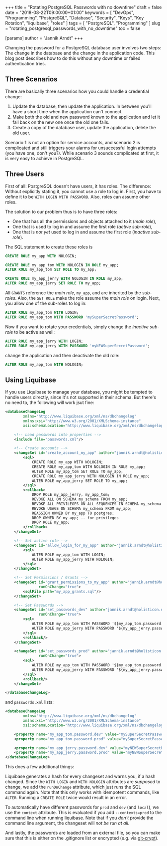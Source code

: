 +++
title = "Rotating PostgreSQL Passwords with no downtime"
draft = false
date = "2018-08-22T09:00:00+01:00"
keywords = [ "DevOps", "Programming", "PostgreSQL", "Database", "Security", "Keys", "Key Rotation", "liquibase", "roles" ]
tags = [ "PostgreSQL", "Programming" ]
slug = "rotating_postgresql_passwords_with_no_downtime"
toc = false

[params]
  author = "Jannik Arndt"
+++

Changing the password for a PostgreSQL database user involves two steps: The change in the database and the change in the application code. This blog post describes how to do this without any downtime or failed authentication tries.

<!--more-->

## Three Scenarios

There are basically three scenarios how you could handle a credential change:

1. Update the database, then update the application. In between you'll have a short time when the application can't connect.
2. Make both the old and new password known to the application and let it fall back on the new one once the old one fails.
3. Create a copy of the database user, update the application, delete the old user.

Scenario 1 is not an option for service accounts, and scenario 2 is complicated and still triggers your alarms for unsuccessful login attempts (you have one, don't you?). While scenario 3 sounds complicated at first, it is very easy to achieve in PostgreSQL.

## Three Users

First of all: PostgreSQL doesn't have users, it has roles. The difference: Without explicitly stating it, you cannot use a role to log in. First, you have to define it to be `WITH LOGIN WITH PASSWORD`. Also, roles can assume other roles.

The solution to our problem thus is to have three roles:

* One that has all the permissions and objects attached to it (*main role*),
* One that is used to log in and assume the first role (*active sub-role*),
* One that is _not yet_ used to log in and assume the first role (*inactive sub-role*).

The SQL statement to create these roles is

```sql
CREATE ROLE my_app WITH NOLOGIN;

CREATE ROLE my_app_tom WITH NOLOGIN IN ROLE my_app;
ALTER ROLE my_app_tom SET ROLE TO my_app;

CREATE ROLE my_app_jerry WITH NOLOGIN IN ROLE my_app;
ALTER ROLE my_app_jerry SET ROLE TO my_app;
```

All `GRANTS` referenec the *main role*, `my_app`, and are inherited by the *sub-roles*. Also, the `SET ROLE` make the role assume the *main role* on login.
Next, you allow one of the sub-roles to log in:

```sql
ALTER ROLE my_app_tom WITH LOGIN;
ALTER ROLE my_app_tom WITH PASSWORD 'mySuperSecretPassword';
```

Now if you want to rotate your credentials, simply change the *inactive sub-role* to be active as well:

```sql
ALTER ROLE my_app_jerry WITH LOGIN;
ALTER ROLE my_app_jerry WITH PASSWORD 'myNEWSuperSecretPassword';
```

change the application and then deactivate the old role:

```sql
ALTER ROLE my_app_tom WITH NOLOGIN;
```

## Using Liquibase

If you use Liquibase to manage your database, you might be tempted to handle users directly, since it's not supported in their schema. But there's no need to, the following will work jsut fine:

```xml
<databaseChangeLog
        xmlns="http://www.liquibase.org/xml/ns/dbchangelog"
        xmlns:xsi="http://www.w3.org/2001/XMLSchema-instance"
        xsi:schemaLocation="http://www.liquibase.org/xml/ns/dbchangelog http://www.liquibase.org/xml/ns/dbchangelog/dbchangelog-3.0.xsd">

    <!-- Load passwords into properties -->
    <include file="passwords.xml"/>

    <!-- Create accounts -->
    <changeSet id="create_account_my_app" author="jannik.arndt@holisticon.de">
        <sql>
            CREATE ROLE my_app WITH NOLOGIN;
            CREATE ROLE my_app_tom WITH NOLOGIN IN ROLE my_app;
            ALTER ROLE my_app_tom SET ROLE TO my_app;
            CREATE ROLE my_app_jerry WITH NOLOGIN IN ROLE my_app;
            ALTER ROLE my_app_jerry SET ROLE TO my_app;
        </sql>
        <rollback>
            DROP ROLE my_app_jerry, my_app_tom;
            REVOKE ALL ON SCHEMA my_schema FROM my_app;
            REVOKE ALL PRIVILEGES ON ALL SEQUENCES IN SCHEMA my_schema FROM my_app;
            REVOKE USAGE ON SCHEMA my_schema FROM my_app;
            REASSIGN OWNED BY my_app TO postgres;
            DROP OWNED BY my_app; -- for privileges
            DROP ROLE my_app;
        </rollback>
    </changeSet>

    <!-- Set active role -->
    <changeSet id="allow_login_for_my_app" author="jannik.arndt@holisticon.de" runOnChange="true">
        <sql>
            ALTER ROLE my_app_tom WITH LOGIN;
            ALTER ROLE my_app_jerry WITH NOLOGIN;
        </sql>
    </changeSet>

    <!-- Set Permissions / Grants -->
    <changeSet id="grant_permissions_to_my_app" author="jannik.arndt@holisticon.de"
               runOnChange="true">
        <sqlFile path="my_app_grants.sql"/>
    </changeSet>

    <!-- Set Passwords -->
    <changeSet id="set_passwords_dev" author="jannik.arndt@holisticon.de" context="dev or local"
               runOnChange="true">
        <sql>
            ALTER ROLE my_app_tom WITH PASSWORD '${my_app_tom.password.dev}';
            ALTER ROLE my_app_jerry WITH PASSWORD '${my_app_jerry.password.dev}';
        </sql>
        <rollback/>
    </changeSet>

    <changeSet id="set_passwords_prod" author="jannik.arndt@holisticon.de" context="prod"
               runOnChange="true">
        <sql>
            ALTER ROLE my_app_tom WITH PASSWORD '${my_app_tom.password.prod}';
            ALTER ROLE my_app_jerry WITH PASSWORD '${my_app_jerry.password.prod}';
        </sql>
        <rollback/>
    </changeSet>

</databaseChangeLog>
```

and `passwords.xml` lists:

```xml
<databaseChangeLog
        xmlns="http://www.liquibase.org/xml/ns/dbchangelog"
        xmlns:xsi="http://www.w3.org/2001/XMLSchema-instance"
        xsi:schemaLocation="http://www.liquibase.org/xml/ns/dbchangelog http://www.liquibase.org/xml/ns/dbchangelog/dbchangelog-3.0.xsd">

    <property name="my_app_tom.password.dev" value="mySuperSecretPassword"/>
    <property name="my_app_tom.password.prod" value="mySuperSecretPasswordForProd"/>

    <property name="my_app_jerry.password.dev" value="myNEWSuperSecretPassword"/>
    <property name="my_app_jerry.password.prod" value="myNEWSuperSecretPasswordForProd"/>
</databaseChangeLog>
```

This does a few additional things:

Liquibase generates a hash for every changeset and warns you, if a hash changed. Since the `WITH LOGIN` and `WITH NOLOGIN` attributes are *supposed*  to change, we add the `runOnChange` attribute, which just runs the SQL command again. Note that this only works with idempotent commands, like `ALTER`. Running a `CREATE ROLE` twice would result in an error.

To automatically have different passwords for `prod` and `dev` (and `local`), we use the `context` attribute. This is evaluated if you add `--contexts=prod` to the command line when running liquibase. Note that if you *don't* provide the command line argument, the changeset will *not be run at all*.

And lastly, the passwords are loaded from an external file, so you can make sure that this is either on the .gitignore list or encrypted (e.g. via [git-crypt](https://github.com/AGWA/git-crypt/)).